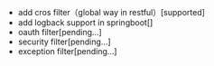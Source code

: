 * add cros filter（global way in restful）[supported]
* add logback support in springboot[]
* oauth filter[pending...]
* security filter[pending...]
* exception filter[pending...]